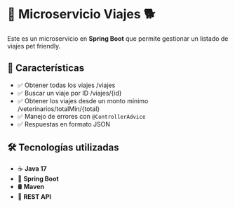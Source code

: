# 🚗 Microservicio Viajes 🐕

Este es un microservicio en **Spring Boot** que permite gestionar un listado de viajes pet friendly.

## 🚀 Características
- ✅ Obtener todas los viajes /viajes
- ✅ Buscar un viaje por ID /viajes/{id}
- ✅ Obtener los viajes desde un monto mínimo /veterinarios/totalMin/{total}
- ✅ Manejo de errores con `@ControllerAdvice`  
- ✅ Respuestas en formato JSON  

## 🛠️ Tecnologías utilizadas
- ☕ **Java 17**
- 🌱 **Spring Boot**
- 🛢️ **Maven**
- 📡 **REST API**